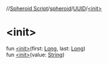 //[Spheroid Script](../../index.md)/[spheroid](../index.md)/[UUID](index.md)/[&lt;init&gt;](-init-.md)



# &lt;init&gt;  
 
fun [&lt;init&gt;](-init-.md)(first: [Long](../-long/index.md), last: [Long](../-long/index.md))  
fun [&lt;init&gt;](-init-.md)(value: [String](../-string/index.md))  



